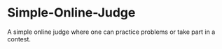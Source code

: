 # Simple-Online-Judge
A simple online judge where one can practice problems or take part in a contest. 
